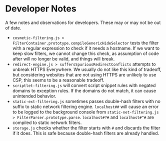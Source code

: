 # Developer Notes

A few notes and observations for developers. These may or may not be out of
date.

- `cosmetic-filtering.js > FilterContainer.prototype.compileGenericHideSelector`
  tests the filter with a regular expression to check if it needs a hostname.
  If we want to keep slow filters, we cannot change this check, as assumption
  of code after will no longer be valid, and things will break.
- `redirect-engine.js > suffersSpuriousRedirectConflicts` attempts to unbreak
  HTTPS Everywhere. We usually do not like this kind of tradeoff, but
  considering websites that are not using HTTPS are unlikely to use CSP, this
  seems to be a reasonable tradeoff.
- `scriptlet-filtering.js` will convert script snippet rules with negated
  domains to exception rules. If the domains do not match, it can cause
  unintended behavior.
- `static-ext-filtering.js` sometimes passes double-hash filters with no suffix
  to static network filtering engine. `localhost##` will cause an error to be
  logged to the background console from
  `static-net-filtering.js > FilterParser.prototype.parse`. `localhost#?#` and
  `localhost#^#` are compiled to static network filters.
- `storage.js` checks whether the filter starts with `#` and discards the
  filter if it does. This is safe because double-hash filters are already
  handled.
